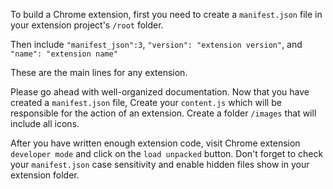 


To build a Chrome extension, first you need to create a `manifest.json` file in your extension project's `/root` folder.

Then include `"manifest_json":3`, `"version": "extension version"`, and `"name": "extension name"`

These are the main lines for any extension.

Please go ahead with well-organized documentation. 
Now that you have created a `manifest.json` file, 
Create your `content.js` which will be responsible for the action of an extension. 
Create a folder `/images` that will include all icons.

After you have written enough extension code, 
visit Chrome extension `developer mode` and click on the `load unpacked` button. 
Don't forget to check your `manifest.json` case sensitivity and enable hidden files show in your extension folder.

